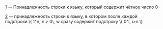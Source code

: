 [1](1.py) -- Принадлежность строки к языку, который содержит чётное число 0

[2](2.py) -- принадлежность строки к языку, в котором после каждой подстроки \\( 1^n, n > 0\\, w сразу содержит подстроку \\( 0^i, i>n \\)
